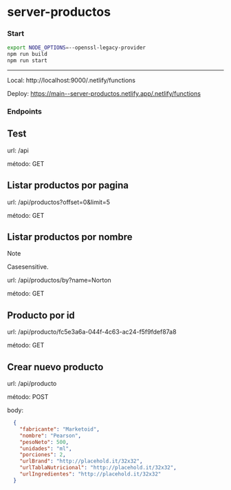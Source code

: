 # server-productos

### Start

```bash
export NODE_OPTIONS=--openssl-legacy-provider
npm run build
npm run start
```

---
Local: http://localhost:9000/.netlify/functions

Deploy: https://main--server-productos.netlify.app/.netlify/functions

### Endpoints

**Test**   
---
url: /api

método: GET

**Listar productos por pagina**
---

url: /api/productos?offset=0&limit=5

método: GET

**Listar productos por nombre**
---
> [!NOTE]  
> Casesensitive.

url: /api/productos/by?name=Norton

método: GET

**Producto por id**
---

url: /api/producto/fc5e3a6a-044f-4c63-ac24-f5f9fdef87a8

método: GET

**Crear nuevo producto**
---



url: /api/producto

método: POST

body:
```json
  {
    "fabricante": "Marketoid",
    "nombre": "Pearson",
    "pesoNeto": 500,
    "unidades": "ml",
    "porciones": 2,
    "urlBrand": "http://placehold.it/32x32",
    "urlTablaNutricional": "http://placehold.it/32x32",
    "urlIngredientes": "http://placehold.it/32x32"
  }

```